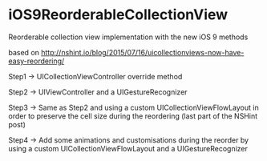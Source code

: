 # iOS9ReorderableCollectionView

Reorderable collection view implementation with the new iOS 9 methods

based on http://nshint.io/blog/2015/07/16/uicollectionviews-now-have-easy-reordering/

Step1 -> UICollectionViewController override method

Step2 -> UIViewController and a UIGestureRecognizer

Step3 -> Same as Step2 and using a custom UICollectionViewFlowLayout in order to preserve the cell size during the reordering (last part of the NSHint post)

Step4 -> Add some animations and customisations during the reorder by using a custom UICollectionViewFlowLayout and a UIGestureRecognizer
